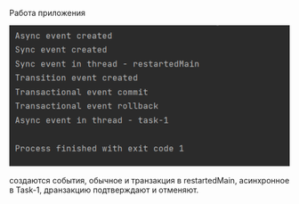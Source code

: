 Работа приложения

![img.png](img.png)

создаются события, обычное и транзакция в restartedMain, асинхронное в Task-1, дранзакцию подтверждают и отменяют.